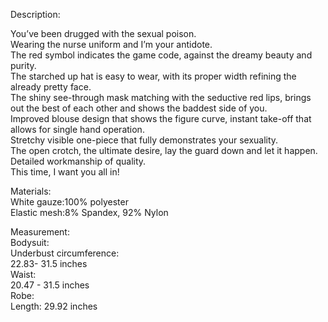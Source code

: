Description:

You’ve been drugged with the sexual poison.  
Wearing the nurse uniform and I’m your antidote.  
The red symbol indicates the game code, against the dreamy beauty and purity.  
The starched up hat is easy to wear, with its proper width refining the already pretty face.  
The shiny see-through mask matching with the seductive red lips, brings out the best of each other and shows the baddest side of you.  
Improved blouse design that shows the figure curve, instant take-off that allows for single hand operation.  
Stretchy visible one-piece that fully demonstrates your sexuality.  
The open crotch, the ultimate desire, lay the guard down and let it happen.  
Detailed workmanship of quality.  
This time, I want you all in!

Materials:  
White gauze:100% polyester  
Elastic mesh:8% Spandex, 92% Nylon  
  
Measurement:  
Bodysuit:  
Underbust circumference:  
22.83- 31.5 inches  
Waist:  
20.47 - 31.5 inches  
Robe:  
Length: 29.92 inches